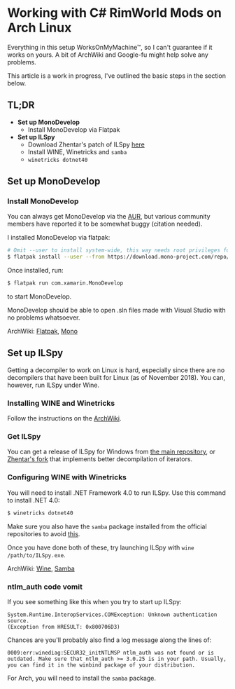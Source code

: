 # Working with C&#35; RimWorld Mods on Arch Linux
Everything in this setup WorksOnMyMachine™, so I can't guarantee if it works on yours. A bit of ArchWiki and Google-fu might help solve any problems.

This article is a work in progress, I've outlined the basic steps in the section below.
## TL;DR
- **Set up MonoDevelop**
  - Install MonoDevelop via Flatpak
- **Set up ILSpy**
  - Download Zhentar's patch of ILSpy [here](https://github.com/Zhentar/ILSpy/releases)
  - Install WINE, Winetricks and `samba`
  - `winetricks dotnet40`

## Set up MonoDevelop

### Install MonoDevelop
You can always get MonoDevelop via the [AUR](https://aur.archlinux.org/packages/monodevelop-stable/), but various community members have reported it to be somewhat buggy (citation needed).

I installed MonoDevelop via flatpak:
```bash
# Omit --user to install system-wide, this way needs root privileges for obvious reasons
$ flatpak install --user --from https://download.mono-project.com/repo/monodevelop.flatpakref
```

Once installed, run:
```bash
$ flatpak run com.xamarin.MonoDevelop
```
to start MonoDevelop.

MonoDevelop should be able to open .sln files made with Visual Studio with no problems whatsoever.

ArchWiki: [Flatpak](https://wiki.archlinux.org/index.php/Flatpak), [Mono](https://wiki.archlinux.org/index.php/Mono)

## Set up ILSpy

Getting a decompiler to work on Linux is hard, especially since there are no decompilers that have been built for Linux (as of November 2018). You can, however, run ILSpy under Wine.

### Installing WINE and Winetricks
Follow the instructions on the [ArchWiki](https://wiki.archlinux.org/index.php/Wine).

### Get ILSpy
You can get a release of ILSpy for Windows from [the main repository](https://github.com/icsharpcode/ILSpy/releases), or [Zhentar's fork](https://github.com/Zhentar/ILSpy/releases) that implements better decompilation of iterators.

### Configuring WINE with Winetricks
You will need to install .NET Framework 4.0 to run ILSpy. Use this command to install .NET 4.0:
```bash
$ winetricks dotnet40
```

Make sure you also have the `samba` package installed from the official repositories to avoid [this](#ntlm_auth-code-vomit).

Once you have done both of these, try launching ILSpy with `wine /path/to/ILSpy.exe`.

ArchWiki: [Wine](https://wiki.archlinux.org/index.php/Wine), [Samba](https://wiki.archlinux.org/index.php/Samba)

### ntlm_auth code vomit
If you see something like this when you try to start up ILSpy:
```
System.Runtime.InteropServices.COMException: Unknown authentication source.
(Exception from HRESULT: 0x800706D3)
```
Chances are you'll probably also find a log message along the lines of:
```
0009:err:winediag:SECUR32_initNTLMSP ntlm_auth was not found or is outdated. Make sure that ntlm_auth >= 3.0.25 is in your path. Usually, you can find it in the winbind package of your distribution.
```
For Arch, you will need to install the `samba` package.
